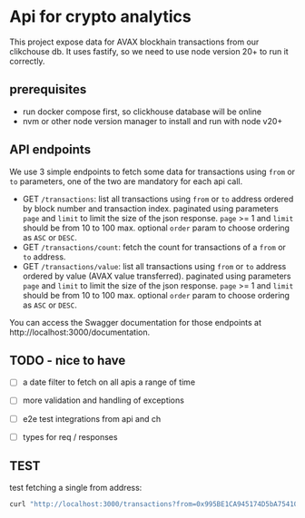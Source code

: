 # Api for crypto analytics
This project expose data for AVAX blockhain transactions from our clikchouse db. 
It uses fastify, so we need to use node version 20+ to run it correctly.

## prerequisites
- run docker compose first, so clickhouse database will be online
- nvm or other node version manager to install and run with node v20+

## API endpoints
We use 3 simple endpoints to fetch some data for transactions using `from` or `to` parameters, one of the two are mandatory for each api call. 

- GET `/transactions`: list all transactions using `from` or `to` address ordered by block number and transaction index. paginated using parameters `page` and `limit` to limit the size of the json response. `page` >= 1 and `limit` should be from 10 to 100 max. optional `order` param to choose ordering as `ASC` or `DESC`.
- GET `/transactions/count`: fetch the count for transactions of a `from` or `to` address. 
- GET `/transactions/value`: list all transactions using `from` or `to` address ordered by value (AVAX value transferred). paginated using parameters `page` and `limit` to limit the size of the json response. `page` >= 1 and `limit` should be from 10 to 100 max. optional `order` param to choose ordering as `ASC` or `DESC`.

You can access the Swagger documentation for those endpoints at http://localhost:3000/documentation.

## TODO - nice to have
- [ ] a date filter to fetch on all apis a range of time
- [ ] more validation and handling of exceptions
- [ ] e2e test integrations from api and ch
- [ ] types for req / responses


## TEST 

test fetching a single from address:
```sh
curl "http://localhost:3000/transactions?from=0x995BE1CA945174D5bA75410C1E658a41eB13a2FA"
```